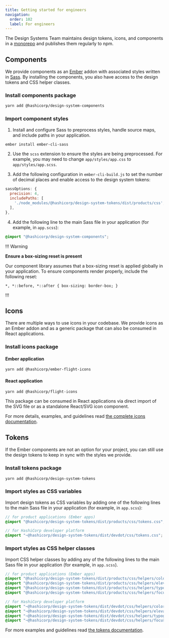 ```yaml
---
title: Getting started for engineers
navigation:
  order: 102
  label: For engineers
---
```


The Design Systems Team maintains design tokens, icons, and components in a [monorepo](https://github.com/hashicorp/design-system) and publishes them regularly to npm.

## Components

We provide components as an [Ember](https://emberjs.com/) addon with associated styles written in [Sass](https://sass-lang.com/). By installing the components, you also have access to the design tokens and CSS helper classes.

### Install components package

```bash
yarn add @hashicorp/design-system-components
```

### Import component styles

1. Install and configure Sass to preprocess styles, handle source maps, and include paths in your application.

```bash
ember install ember-cli-sass
```

2. Use the `scss` extension to ensure the styles are being preprocessed. For example, you may need to change `app/styles/app.css` to `app/styles/app.scss`.

3. Add the following configuration in `ember-cli-build.js` to set the number of decimal places and enable access to the design system tokens:

```js
sassOptions: {
  precision: 4,
  includePaths: [
    './node_modules/@hashicorp/design-system-tokens/dist/products/css',
  ],
},
```

4. Add the following line to the main Sass file in your application (for example, in `app.scss`):

```scss
@import "@hashicorp/design-system-components";
```

!!! Warning

**Ensure a box-sizing reset is present**

Our component library assumes that a box-sizing reset is applied globally in your application. To ensure components render properly, include the following reset:

`*, *::before, *::after { box-sizing: border-box; }`

!!!


## Icons

There are multiple ways to use icons in your codebase. We provide icons as an Ember addon and as a generic package that can also be consumed in React applications.

### Install icons package

#### Ember application

```bash
yarn add @hashicorp/ember-flight-icons
```

#### React application

```bash
yarn add @hashicorp/flight-icons
```

This package can be consumed in React applications via direct import of the SVG file or as a standalone React/SVG icon component.

For more details, examples, and guidelines read [the complete icons documentation](/icons/library).


## Tokens

If the Ember components are not an option for your project, you can still use the design tokens to keep in sync with the styles we provide.

### Install tokens package

```bash
yarn add @hashicorp/design-system-tokens
```

### Import styles as CSS variables

Import design tokens as CSS variables by adding one of the following lines to the main Sass file in your application (for example, in `app.scss`):

```scss
// for product applications (Ember apps)
@import "@hashicorp/design-system-tokens/dist/products/css/tokens.css";

// for HashiCorp developer platform
@import "~@hashicorp/design-system-tokens/dist/devdot/css/tokens.css";
```

### Import styles as CSS helper classes

Import CSS helper classes by adding any of the following lines to the main Sass file in your application (for example, in `app.scss`).

```scss
// for product applications (Ember apps)
@import "@hashicorp/design-system-tokens/dist/products/css/helpers/colors.css";
@import "@hashicorp/design-system-tokens/dist/products/css/helpers/elevation.css";
@import "@hashicorp/design-system-tokens/dist/products/css/helpers/typography.css";
@import "@hashicorp/design-system-tokens/dist/products/css/helpers/focus-ring.css";

// for HashiCorp developer platform
@import "~@hashicorp/design-system-tokens/dist/devdot/css/helpers/colors.css";
@import "~@hashicorp/design-system-tokens/dist/devdot/css/helpers/elevation.css";
@import "~@hashicorp/design-system-tokens/dist/devdot/css/helpers/typography.css";
@import "~@hashicorp/design-system-tokens/dist/devdot/css/helpers/focus-ring.css";
```

For more examples and guidelines read [the tokens documentation](/foundations/tokens).
